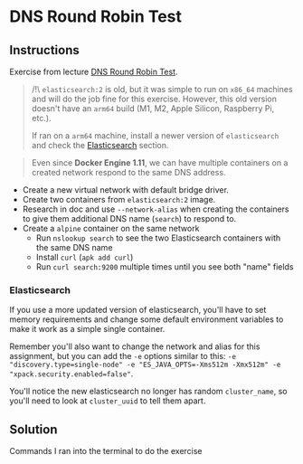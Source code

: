 # DNS Round Robin Test

## Instructions

Exercise from lecture [DNS Round Robin Test](https://www.udemy.com/course/docker-mastery/learn/lecture/6763932#overview).

> /!\ `elasticsearch:2` is old, but it was simple to run on `x86_64` machines and will do the job fine for this exercise.
> However, this old version doesn't have an `arm64` build (M1, M2, Apple Silicon, Raspberry Pi, etc.).
>
> If ran on a `arm64` machine, install a newer version of `elasticsearch` and check the [Elasticsearch](#elasticsearch) section.

> Even since **Docker Engine 1.11**, we can have multiple containers on a created network respond to the same DNS address.

- Create a new virtual network with default bridge driver.
- Create two containers from `elasticsearch:2` image.
- Research in doc and use `--network-alias` when creating the containers to give them additional DNS name (`search`) to respond to.
- Create a `alpine` container on the same network
  - Run `nslookup search` to see the two Elasticsearch containers with the same DNS name
  - Install `curl` (`apk add curl`)
  - Run `curl search:9200` multiple times until you see both "name" fields

### Elasticsearch

If you use a more updated version of elasticsearch, you'll have to set memory requirements and change some default environment variables to make it work as a simple single container.

Remember you'll also want to change the network and alias for this assignment, but you can add the `-e` options similar to this: `-e "discovery.type=single-node" -e "ES_JAVA_OPTS=-Xms512m -Xmx512m" -e "xpack.security.enabled=false"`.

You'll notice the new elasticsearch no longer has random `cluster_name`, so you'll need to look at `cluster_uuid` to tell them apart.

## Solution

Commands I ran into the terminal to do the exercise
